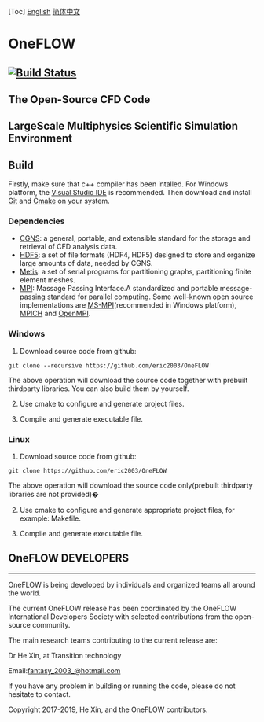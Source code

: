 [Toc]
[English](./README.md) [简体中文 ](./README_zh_CN.md)
# OneFLOW
[![Build Status](https://travis-ci.org/eric2003/OneFLOW.svg?branch=master)](https://travis-ci.org/eric2003/OneFLOW)
-----------------------------------------------------------
The Open-Source CFD Code
-----------------------------------------------------------
LargeScale Multiphysics Scientific Simulation Environment
-----------------------------------------------------------

## Build
Firstly, make sure that c++ compiler has been intalled. For Windows platform, the [Visual Studio IDE](https://visualstudio.microsoft.com/ "Visual Studio IDE") is recommended. Then download and install [Git](https://git-scm.com/ "Git") and [Cmake](https://cmake.org/download/ "cmake") on your system.

### Dependencies

* [CGNS](https://github.com/CGNS/CGNS "CGNS"): a general, portable, and extensible standard for the storage and retrieval of CFD analysis data.
* [HDF5](https://www.hdfgroup.org/downloads/hdf5/ "hdf5"): a set of file formats (HDF4, HDF5) designed to store and organize large amounts of data, needed by CGNS.
* [Metis](http://glaros.dtc.umn.edu/gkhome/metis/metis/download "Metis"): a set of serial programs for partitioning graphs, partitioning finite element meshes.
* [MPI](https://computing.llnl.gov/tutorials/mpi/ "MPI"): Massage Passing Interface.A standardized and portable message-passing standard for parallel computing. Some well-known open source implementations are [MS-MPI](https://github.com/Microsoft/Microsoft-MPI "MS-MPI")(recommended in Windows platform), [MPICH](https://github.com/pmodels/mpich "MPICH") and [OpenMPI](https://github.com/open-mpi/ompi "OpenMPI").

### Windows

1. Download source code from github:
```
git clone --recursive https://github.com/eric2003/OneFLOW
```
The above operation will download the source code together with prebuilt thirdparty libraries. You can also build them by yourself.

2. Use cmake to configure and generate project files.
   
3. Compile and generate executable file.
   
### Linux

1. Download source code from github:
```
git clone https://github.com/eric2003/OneFLOW
```
The above operation will download the source code only(prebuilt thirdparty libraries are not provided)�

2. Use cmake to configure and generate appropriate project files, for example: Makefile.
   
3. Compile and generate executable file.
   
## OneFLOW DEVELOPERS
-----------------------------------------------------------
OneFLOW is being developed by individuals and organized teams all around the world.

The current OneFLOW release has been coordinated by the OneFLOW International Developers Society with selected contributions from the open-source community.

The main research teams contributing to the current release are:

Dr He Xin, at Transition technology

Email:<fantasy_2003_@hotmail.com>

If you have any problem in building or running the code, please do not hesitate to contact.

Copyright 2017-2019, He Xin, and the OneFLOW contributors.
